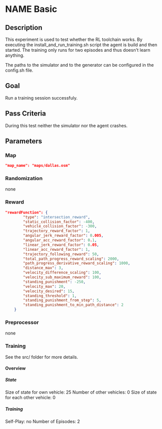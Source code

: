# NAME Basic

## Description

This experiment is used to test whether the RL toolchain works.
By executing the install_and_run_training.sh script the agent is build and then started.
The training only runs for two episodes and thus doesn't learn anything.

The paths to the simulator and to the generator can be configured in the config.sh file.

## Goal

Run a training session successfuly.

## Pass Criteria

During this test neither the simulator nor the agent crashes.

## Parameters
### Map
```json
"map_name": "maps/dallas.osm"
```

### Randomization

none

### Reward
```json
"rewardFunction": {
		"type": "intersection_reward",
		"static_collision_factor": -400,
		"vehicle_collision_factor": -300,
		"trajectory_reward_factor": 1,
		"angular_jerk_reward_factor": 0.005,
		"angular_acc_reward_factor": 0.1,
		"linear_jerk_reward_factor": 0.05,
		"linear_acc_reward_factor": 1,
		"trajectory_following_reward": 50,
		"total_path_progress_reward_scaling": 2000,
		"path_progress_derivative_reward_scaling": 1000,
		"distance_max": 3,
		"velocity_difference_scaling": 100,
		"velocity_sub_maximum_reward": 100,
		"standing_punishment": -250,
		"velocity_max": 20,
		"velocity_desired": 15,
		"standing_threshold": 1,
		"standing_punishment_from_step": 5,
		"standing_punishment_to_min_path_distance": 2
	}
```

### Preprocessor

none

### Training
See the src/ folder for more details.

#### Overview
##### State
Size of state for own vehicle: 25
Number of other vehicles: 0
Size of state for each other vehicle: 0

##### Training
Self-Play: no
Number of Episodes: 2
